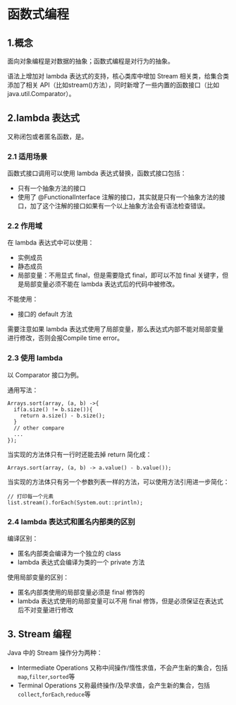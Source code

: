 # 函数式编程
## 1.概念
面向对象编程是对数据的抽象；函数式编程是对行为的抽象。

语法上增加对 lambda 表达式的支持，核心类库中增加 Stream 相关类，给集合类添加了相关 API（比如stream()方法），同时新增了一些内置的函数接口（比如 java.util.Comparator）。

## 2.lambda 表达式
又称闭包或者匿名函数，是。

### 2.1 适用场景
函数式接口调用可以使用 lambda 表达式替换，函数式接口包括：
* 只有一个抽象方法的接口
* 使用了 @FunctionalInterface 注解的接口，其实就是只有一个抽象方法的接口，加了这个注解的接口如果有一个以上抽象方法会有语法检查错误。

### 2.2 作用域
在 lambda 表达式中可以使用：
* 实例成员
* 静态成员
* 局部变量：不用显式 final，但是需要隐式 final，即可以不加 final 关键字，但是局部变量必须不能在 lambda 表达式后的代码中被修改。

不能使用：
* 接口的 default 方法

需要注意如果 lambda 表达式使用了局部变量，那么表达式内部不能对局部变量进行修改，否则会报Compile time error。

### 2.3 使用 lambda
以 Comparator 接口为例。

通用写法：
```
Arrays.sort(array, (a, b) ->{
  if(a.size() != b.size()){
    return a.size() - b.size();
  }
  // other compare
  ...
});
```

当实现的方法体只有一行时还能去掉 return 简化成：
```
Arrays.sort(array, (a, b) -> a.value() - b.value());
```

当实现的方法体只有另一个参数列表一样的方法，可以使用方法引用进一步简化：
```
// 打印每一个元素
list.stream().forEach(System.out::println);
```

### 2.4 lambda 表达式和匿名内部类的区别
编译区别：
* 匿名内部类会编译为一个独立的 class
* lambda 表达式会编译为类的一个 private 方法

使用局部变量的区别：
* 匿名内部类使用的局部变量必须是 final 修饰的
* lambda 表达式使用的局部变量可以不用 final 修饰，但是必须保证在表达式后不对变量进行修改

## 3. Stream 编程
Java 中的 Stream 操作分为两种：
* Intermediate Operations 又称中间操作/惰性求值，不会产生新的集合，包括 `map`,`filter`,`sorted`等
* Terminal Operations 又称最终操作/及早求值，会产生新的集合，包括 `collect`,`forEach`,`reduce`等
